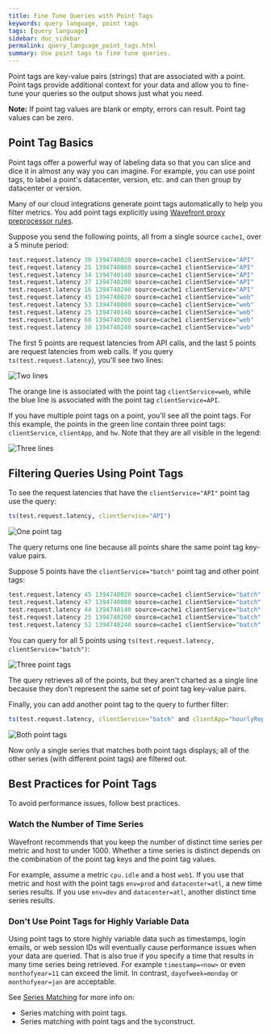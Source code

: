 ```yaml
---
title: Fine Tune Queries with Point Tags
keywords: query language, point tags
tags: [query language]
sidebar: doc_sidebar
permalink: query_language_point_tags.html
summary: Use point tags to fine tune queries.
---
```

Point tags are key-value pairs (strings) that are associated with a point. Point tags provide additional context for your data and allow you to fine-tune your queries so the output shows just what you need.

**Note:** If point tag values are blank or empty, errors can result. Point tag values can be zero.

## Point Tag Basics

Point tags offer a powerful way of labeling data so that you can slice and dice it in almost any way you can imagine. For example, you can use point tags, to label a point's datacenter, version, etc. and can then group by datacenter or version.

Many of our cloud integrations generate point tags automatically to help you filter metrics. You add point tags explicitly using [Wavefront proxy preprocessor rules](proxies_preprocessor_rules.html).

<!---### Example--->

Suppose you send the following points, all from a single source `cache1`, over a 5 minute period:

```r
test.request.latency 30 1394740020 source=cache1 clientService="API"
test.request.latency 25 1394740080 source=cache1 clientService="API"
test.request.latency 34 1394740140 source=cache1 clientService="API"
test.request.latency 37 1394740200 source=cache1 clientService="API"
test.request.latency 16 1394740240 source=cache1 clientService="API"
test.request.latency 45 1394740020 source=cache1 clientService="web"
test.request.latency 53 1394740080 source=cache1 clientService="web"
test.request.latency 25 1394740140 source=cache1 clientService="web"
test.request.latency 60 1394740200 source=cache1 clientService="web"
test.request.latency 30 1394740240 source=cache1 clientService="web"
```
The first 5 points are request latencies from API calls, and the last 5 points are request latencies from web calls. If you query `ts(test.request.latency`), you'll see two lines:

![Two lines](images/two_lines.png)

The orange line is associated with the point tag `clientService=web`, while the blue line is associated with the point tag `clientService=API`.

If you have multiple point tags on a point, you'll see all the point tags. For this example, the points in the green line contain three point tags: `clientService`, `clientApp`, and `hw`. Note that they are all visible in the legend:

![Three lines](images/three_lines.png)

<!---
### Point Tag Limitations

For most clusters, the number of point tags you can define is 20. Our experience has shown that a larger number of point tags does not improve the user experience, and can lead to performance problems.

**Note:** If the number of point tags exceeds 20, then we drop the metrics that have those point tags. --->


## Filtering Queries Using Point Tags

To see the request latencies that have the `clientService="API"` point tag use the query:

```r
ts(test.request.latency, clientService="API")
```

![One point tag](images/one_point_tag.png)

The query returns one line because all points share the same point tag key-value pairs.

Suppose 5 points have the `clientService="batch"` point tag and other point tags:

```r
test.request.latency 45 1394740020 source=cache1 clientService="batch" clientApp="dailyReport" hw="vm045.wavefront.com"
test.request.latency 47 1394740080 source=cache1 clientService="batch" clientApp="dailyReport" hw="vm045.wavefront.com"
test.request.latency 44 1394740140 source=cache1 clientService="batch" clientApp="dailyReport"
test.request.latency 25 1394740200 source=cache1 clientService="batch" clientApp="hourlyReport"
test.request.latency 52 1394740240 source=cache1 clientService="batch" clientApp="hourlyReport"
```

You can query for all 5 points using `ts(test.request.latency, clientService="batch")`:

![Three point tags](images/three_point_tags.png)

The query retrieves all of the points, but they aren't charted as a single line because they don't represent the same set of point tag key-value pairs.

Finally, you can add another point tag to the query to further filter:

```r
ts(test.request.latency, clientService="batch" and clientApp="hourlyReport")
```

![Both point tags](images/both_point_tags.png)

Now only a single series that matches both point tags displays; all of the other series (with different point tags) are filtered out.


## Best Practices for Point Tags

To avoid performance issues, follow best practices.

### Watch the Number of Time Series

Wavefront recommends that you keep the number of distinct time series per metric and host to under 1000. Whether a time series is distinct depends on the combination of the point tag keys and the point tag values.

For example, assume a metric `cpu.idle` and a host `web1`.  If you use that metric and host with the point tags `env=prod` and `datacenter=atl`, a new time series results. If you use `env=dev` and `datacenter=atl`, another distinct time series results.

### Don't Use Point Tags for Highly Variable Data

Using point tags to store highly variable data such as timestamps, login emails, or web session IDs will eventually cause performance issues when your data are queried. That is also true if you specify a time that results in many time series being retrieved. For example `timestamp=<now>` or even `monthofyear=11` can exceed the limit. In contrast, `dayofweek=monday` or `monthofyear=jan` are acceptable.

See [Series Matching](query_language_series_matching.html) for more info on:

* Series matching with point tags.
* Series matching with point tags and the `by`construct.
